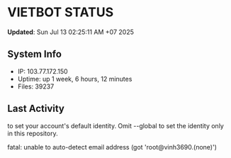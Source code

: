 # VIETBOT STATUS
**Updated**: Sun Jul 13 02:25:11 AM +07 2025

## System Info
- IP: 103.77.172.150
- Uptime: up 1 week, 6 hours, 12 minutes
- Files: 39237

## Last Activity

to set your account's default identity.
Omit --global to set the identity only in this repository.

fatal: unable to auto-detect email address (got 'root@vinh3690.(none)')
